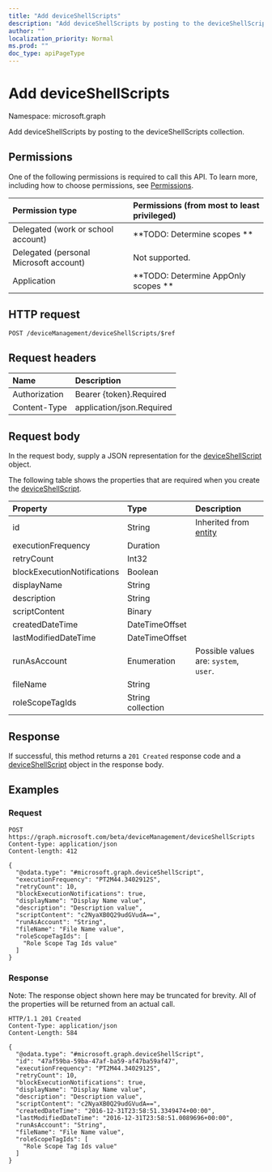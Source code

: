 ```yaml
---
title: "Add deviceShellScripts"
description: "Add deviceShellScripts by posting to the deviceShellScripts collection."
author: ""
localization_priority: Normal
ms.prod: ""
doc_type: apiPageType
---
```


# Add deviceShellScripts

Namespace: microsoft.graph

Add deviceShellScripts by posting to the deviceShellScripts collection.

## Permissions
One of the following permissions is required to call this API. To learn more, including how to choose permissions, see [Permissions](/concepts/permissions-reference.md).

|Permission type|Permissions (from most to least privileged)|
|:---|:---|
|Delegated (work or school account)|**TODO: Determine scopes **|
|Delegated (personal Microsoft account)|Not supported.|
|Application|**TODO: Determine AppOnly scopes **|

## HTTP request
<!-- {
  "blockType": "ignored"
}
-->
``` http
POST /deviceManagement/deviceShellScripts/$ref
```

## Request headers
|Name|Description|
|:---|:---|
|Authorization|Bearer {token}.Required|
|Content-Type|application/json.Required|

## Request body
In the request body, supply a JSON representation for the [deviceShellScript](../resources/deviceshellscript.md) object.

The following table shows the properties that are required when you create the [deviceShellScript](../resources/deviceshellscript.md).

|Property|Type|Description|
|:---|:---|:---|
|id|String| Inherited from [entity](../resources/entity.md)|
|executionFrequency|Duration||
|retryCount|Int32||
|blockExecutionNotifications|Boolean||
|displayName|String||
|description|String||
|scriptContent|Binary||
|createdDateTime|DateTimeOffset||
|lastModifiedDateTime|DateTimeOffset||
|runAsAccount|Enumeration| Possible values are: `system`, `user`.|
|fileName|String||
|roleScopeTagIds|String collection||



## Response
If successful, this method returns a `201 Created` response code and a [deviceShellScript](../resources/deviceshellscript.md) object in the response body.

## Examples

### Request
<!-- {
  "blockType": "request",
  "name": "create_deviceshellscript_from_"
}
-->
``` http
POST https://graph.microsoft.com/beta/deviceManagement/deviceShellScripts
Content-type: application/json
Content-length: 412

{
  "@odata.type": "#microsoft.graph.deviceShellScript",
  "executionFrequency": "PT2M44.3402912S",
  "retryCount": 10,
  "blockExecutionNotifications": true,
  "displayName": "Display Name value",
  "description": "Description value",
  "scriptContent": "c2NyaXB0Q29udGVudA==",
  "runAsAccount": "String",
  "fileName": "File Name value",
  "roleScopeTagIds": [
    "Role Scope Tag Ids value"
  ]
}
```

### Response
Note: The response object shown here may be truncated for brevity. All of the properties will be returned from an actual call.
<!-- {
  "blockType": "response",
  "truncated": true,
  "@odata.type": "microsoft.graph.deviceshellscript"
}
-->
``` http
HTTP/1.1 201 Created
Content-Type: application/json
Content-Length: 584

{
  "@odata.type": "#microsoft.graph.deviceShellScript",
  "id": "47af59ba-59ba-47af-ba59-af47ba59af47",
  "executionFrequency": "PT2M44.3402912S",
  "retryCount": 10,
  "blockExecutionNotifications": true,
  "displayName": "Display Name value",
  "description": "Description value",
  "scriptContent": "c2NyaXB0Q29udGVudA==",
  "createdDateTime": "2016-12-31T23:58:51.3349474+00:00",
  "lastModifiedDateTime": "2016-12-31T23:58:51.0089696+00:00",
  "runAsAccount": "String",
  "fileName": "File Name value",
  "roleScopeTagIds": [
    "Role Scope Tag Ids value"
  ]
}
```

